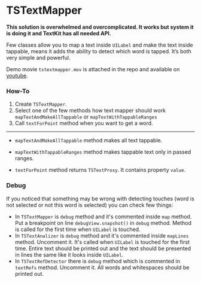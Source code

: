 TSTextMapper
===

**This solution is overwhelmed and overcomplicated. It works but system it is doing it and TextKit has all needed API.**

Few classes allow you to map a text inside `UILabel` and make the text inside tappable, means it adds the ability to detect which word is tapped. It’s both very simple and powerful.

Demo movie `tstextmapper.mov` is attached in the repo and available on [youtube](http://youtu.be/2FRJvEACS6w).

### How-To

1. Create `TSTextMapper`.
2. Select one of the few methods how text mapper should work `mapTextAndMakeAllTappable` or `mapTextWithTappableRanges`
3. Call `textForPoint` method when you want to get a word.


---

- `mapTextAndMakeAllTappable` method makes all text tappable.

- `mapTextWithTappableRanges` method makes tappable text only in passed ranges.

- `textForPoint` method returns `TSTextProxy`. It contains property `value`.

### Debug

If you noticed that something may be wrong with detecting touches (word is not selected or not this word is selected) you can check few things:

- In `TSTextMapper` is `debug` method and it's commented inside `map` method. Put a breakpoint on line `debugView.snapshot()` in `debug` method. Method is called for the first time when `UILabel` is touched.
- In `TSTextAnalizer` is `debug` method and it's commented inside `mapLines` method. Uncomment it. It's called when `UILabel` is touched for the first time. Entire text should be printed out and the text should be presented in lines the same like it looks inside `UILabel`.
- In `TSTextRefDetector` there is `debug` method which is commented in `textRefs` method. Uncomment it. All words and whitespaces should be printed out.
